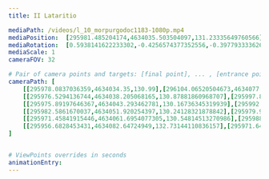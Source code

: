 ```yaml
---
title: II Lataritio

mediaPath: /videos/l_10_morpurgodoc1183-1080p.mp4
mediaPosition:  [295981.485204174,4634035.503504097,131.23335649760566]
mediaRotation:  [0.5938141622233302,-0.4256574377352556,-0.39779333362621166,0.5549422944470958]
mediaScale: 1
cameraFOV: 32

# Pair of camera points and targets: [final point], ... , [entrance point]
cameraPath: [
    [[295978.0837036359,4634034.35,130.99],[296104.06520504673,4634077.072374005,140.00320361502355]],
    [[295976.5294136744,4634038.205068165,130.87881860968707],[295997.8419202926,4634030.585850973,130.98368627143358]],
    [[295975.89197646367,4634043.293462781,130.16736345319939],[295992.985302103,4634028.46251152,130.5514330856071]],
    [[295982.5861670037,4634051.920254397,130.24128321878842],[295979.97790586017,4634029.493653499,128.65038656420225]],
    [[295971.45841915446,4634061.6954077305,130.54814513270986],[295988.29753789515,4634046.571612161,130.58411470786228]],
    [[295956.6828453431,4634082.64724949,132.73144110836157],[295971.64370681444,4634065.77395587,130.79469314804308]]
]


# ViewPoints overrides in seconds
animationEntry:
---
```

